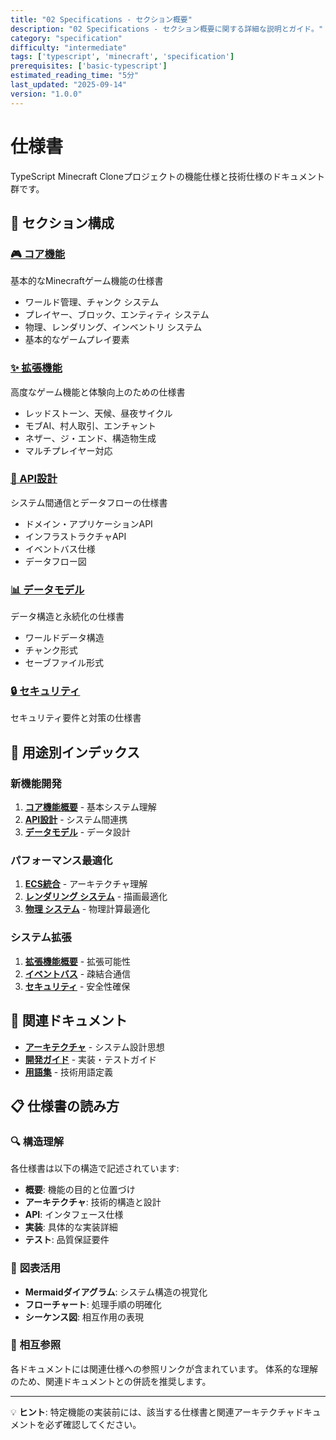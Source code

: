 ```yaml
---
title: "02 Specifications - セクション概要"
description: "02 Specifications - セクション概要に関する詳細な説明とガイド。"
category: "specification"
difficulty: "intermediate"
tags: ['typescript', 'minecraft', 'specification']
prerequisites: ['basic-typescript']
estimated_reading_time: "5分"
last_updated: "2025-09-14"
version: "1.0.0"
---
```


# 仕様書

TypeScript Minecraft Cloneプロジェクトの機能仕様と技術仕様のドキュメント群です。

## 📁 セクション構成

### [🎮 コア機能](00-core-features/)
基本的なMinecraftゲーム機能の仕様書
- ワールド管理、チャンク システム
- プレイヤー、ブロック、エンティティ システム
- 物理、レンダリング、インベントリ システム
- 基本的なゲームプレイ要素

### [✨ 拡張機能](01-enhanced-features/)
高度なゲーム機能と体験向上のための仕様書
- レッドストーン、天候、昼夜サイクル
- モブAI、村人取引、エンチャント
- ネザー、ジ・エンド、構造物生成
- マルチプレイヤー対応

### [🔌 API設計](02-api-design/)
システム間通信とデータフローの仕様書
- ドメイン・アプリケーションAPI
- インフラストラクチャAPI
- イベントバス仕様
- データフロー図

### [📊 データモデル](03-data-models/)
データ構造と永続化の仕様書
- ワールドデータ構造
- チャンク形式
- セーブファイル形式

### [🔒 セキュリティ](04-security-specification.md)
セキュリティ要件と対策の仕様書

## 🎯 用途別インデックス

### 新機能開発
1. **[コア機能概要](00-core-features/00-overview.md)** - 基本システム理解
2. **[API設計](02-api-design/)** - システム間連携
3. **[データモデル](03-data-models/)** - データ設計

### パフォーマンス最適化
1. **[ECS統合](../01-architecture/05-ecs-integration.md)** - アーキテクチャ理解
2. **[レンダリング システム](00-core-features/05-rendering-system.md)** - 描画最適化
3. **[物理 システム](00-core-features/06-physics-system.md)** - 物理計算最適化

### システム拡張
1. **[拡張機能概要](01-enhanced-features/00-overview.md)** - 拡張可能性
2. **[イベントバス](02-api-design/02-event-bus-specification.md)** - 疎結合通信
3. **[セキュリティ](04-security-specification.md)** - 安全性確保

## 🔗 関連ドキュメント

- **[アーキテクチャ](../01-architecture/)** - システム設計思想
- **[開発ガイド](../03-guides/)** - 実装・テストガイド
- **[用語集](../04-appendix/00-glossary.md)** - 技術用語定義

## 📋 仕様書の読み方

### 🔍 **構造理解**
各仕様書は以下の構造で記述されています:
- **概要**: 機能の目的と位置づけ
- **アーキテクチャ**: 技術的構造と設計
- **API**: インタフェース仕様
- **実装**: 具体的な実装詳細
- **テスト**: 品質保証要件

### 🎨 **図表活用**
- **Mermaidダイアグラム**: システム構造の視覚化
- **フローチャート**: 処理手順の明確化
- **シーケンス図**: 相互作用の表現

### 🧩 **相互参照**
各ドキュメントには関連仕様への参照リンクが含まれています。
体系的な理解のため、関連ドキュメントとの併読を推奨します。

---

💡 **ヒント**: 特定機能の実装前には、該当する仕様書と関連アーキテクチャドキュメントを必ず確認してください。
